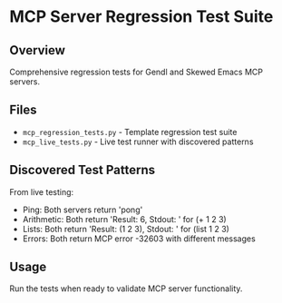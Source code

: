 # MCP Server Regression Test Suite

## Overview
Comprehensive regression tests for Gendl and Skewed Emacs MCP servers.

## Files
- `mcp_regression_tests.py` - Template regression test suite
- `mcp_live_tests.py` - Live test runner with discovered patterns

## Discovered Test Patterns
From live testing:
- Ping: Both servers return 'pong'
- Arithmetic: Both return 'Result: 6, Stdout: ' for (+ 1 2 3)
- Lists: Both return 'Result: (1 2 3), Stdout: ' for (list 1 2 3)
- Errors: Both return MCP error -32603 with different messages

## Usage
Run the tests when ready to validate MCP server functionality.
